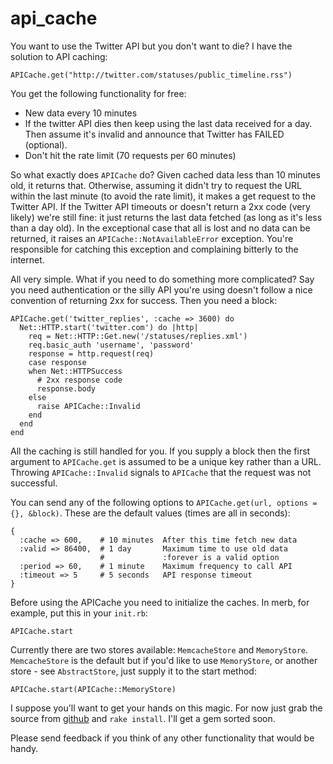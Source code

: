 api_cache
=========
You want to use the Twitter API but you don't want to die? I have the solution to API caching:

    APICache.get("http://twitter.com/statuses/public_timeline.rss")

You get the following functionality for free:

* New data every 10 minutes
* If the twitter API dies then keep using the last data received for a day. Then assume it's invalid and announce that Twitter has FAILED (optional).
* Don't hit the rate limit (70 requests per 60 minutes)

So what exactly does `APICache` do? Given cached data less than 10 minutes old, it returns that. Otherwise, assuming it didn't try to request the URL within the last minute (to avoid the rate limit), it makes a get request to the Twitter API. If the Twitter API timeouts or doesn't return a 2xx code (very likely) we're still fine: it just returns the last data fetched (as long as it's less than a day old). In the exceptional case that all is lost and no data can be returned, it raises an `APICache::NotAvailableError` exception. You're responsible for catching this exception and complaining bitterly to the internet.

All very simple. What if you need to do something more complicated? Say you need authentication or the silly API you're using doesn't follow a nice convention of returning 2xx for success. Then you need a block:

    APICache.get('twitter_replies', :cache => 3600) do
      Net::HTTP.start('twitter.com') do |http|
        req = Net::HTTP::Get.new('/statuses/replies.xml')
        req.basic_auth 'username', 'password'
        response = http.request(req)
        case response
        when Net::HTTPSuccess
          # 2xx response code
          response.body
        else
          raise APICache::Invalid
        end
      end
    end

All the caching is still handled for you. If you supply a block then the first argument to `APICache.get` is assumed to be a unique key rather than a URL. Throwing `APICache::Invalid` signals to `APICache` that the request was not successful.

You can send any of the following options to `APICache.get(url, options = {}, &block)`. These are the default values (times are all in seconds):

    {
      :cache => 600,    # 10 minutes  After this time fetch new data
      :valid => 86400,  # 1 day       Maximum time to use old data
                        #             :forever is a valid option
      :period => 60,    # 1 minute    Maximum frequency to call API
      :timeout => 5     # 5 seconds   API response timeout
    }

Before using the APICache you need to initialize the caches. In merb, for example, put this in your `init.rb`:

    APICache.start

Currently there are two stores available: `MemcacheStore` and `MemoryStore`. `MemcacheStore` is the default but if you'd like to use `MemoryStore`, or another store - see `AbstractStore`, just supply it to the start method:

    APICache.start(APICache::MemoryStore)

I suppose you'll want to get your hands on this magic. For now just grab the source from [github](http://github.com/mloughran/api_cache/tree/master) and `rake install`. I'll get a gem sorted soon.

Please send feedback if you think of any other functionality that would be handy.
